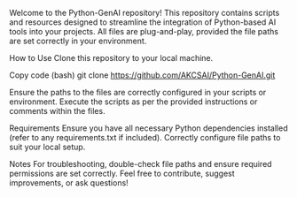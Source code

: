 Welcome to the Python-GenAI repository! This repository contains scripts and resources designed to streamline the integration of Python-based AI tools into your projects. 
All files are plug-and-play, provided the file paths are set correctly in your environment.

How to Use
Clone this repository to your local machine.

Copy code (bash) 
git clone https://github.com/AKCSAI/Python-GenAI.git 

Ensure the paths to the files are correctly configured in your scripts or environment.
Execute the scripts as per the provided instructions or comments within the files.

Requirements
Ensure you have all necessary Python dependencies installed (refer to any requirements.txt if included).
Correctly configure file paths to suit your local setup.

Notes
For troubleshooting, double-check file paths and ensure required permissions are set correctly.
Feel free to contribute, suggest improvements, or ask questions!

